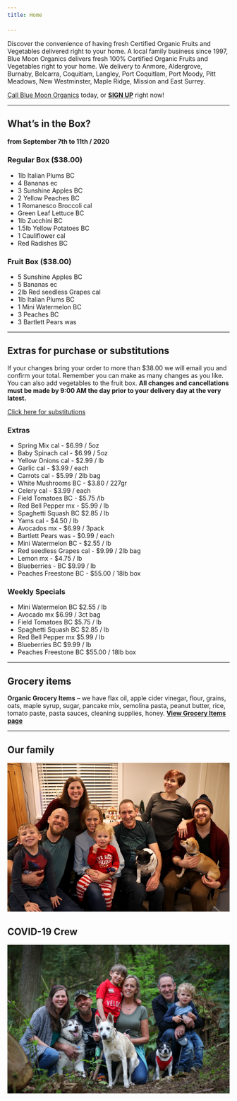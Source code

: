 ```yaml
---
title: Home

---
```

Discover the convenience of having fresh Certified Organic Fruits and Vegetables delivered right to your home. A local family business since 1997, Blue Moon Organics delivers fresh 100% Certified Organic Fruits and Vegetables right to your home. We delivery to Anmore, Aldergrove, Burnaby, Belcarra, Coquitlam, Langley, Port Coquitlam, Port Moody, Pitt Meadows, New Westminster, Maple Ridge, Mission and East Surrey.

[Call Blue Moon Organics](/contact) today, or [**SIGN UP**](/sign-up) right now!

***

## What’s in the Box?

#### **from September 7th to 11th / 2020**

### Regular Box ($38.00)

* 1lb Italian Plums  BC
* 4 Bananas  ec
* 3 Sunshine Apples  BC
* 2 Yellow Peaches  BC
* 1 Romanesco Broccoli cal
* Green Leaf Lettuce  BC
* 1lb Zucchini  BC
* 1.5lb Yellow Potatoes  BC
* 1 Cauliflower  cal
* Red Radishes  BC

### Fruit Box ($38.00)

* 5 Sunshine Apples  BC
* 5 Bananas  ec
* 2lb Red seedless Grapes  cal
* 1lb Italian Plums  BC
* 1 Mini Watermelon  BC
* 3 Peaches  BC
* 3 Bartlett Pears  was

***

## Extras for purchase or substitutions

If your changes bring your order to more than $38.00 we will email you and confirm your total. Remember you can make as many changes as you like. You can also add vegetables to the fruit box. **All changes and cancellations must be made by 9:00 AM the day prior to your delivery day at the very latest.**

[Click here for substitutions](/substitutions "Click here for substitutions")

### Extras

* Spring Mix cal  -  $6.99 / 5oz
* Baby Spinach cal  -  $6.99 / 5oz
* Yellow Onions cal -  $2.99 / lb
* Garlic  cal - $3.99 / each
* Carrots cal - $5.99 / 2lb bag
* White Mushrooms BC - $3.80 / 227gr
* Celery cal - $3.99 / each
* Field Tomatoes  BC -  $5.75 /lb
* Red Bell Pepper  mx - $5.99 / lb
* Spaghetti Squash  BC  $2.85 / lb
* Yams cal -  $4.50 / lb
* Avocados mx - $6.99 / 3pack
* Bartlett Pears was - $0.99 / each
* Mini Watermelon BC - $2.55 / lb
* Red seedless Grapes cal - $9.99 / 2lb bag
* Lemon mx -  $4.75 / lb
* Blueberries - BC  $9.99 / lb
* Peaches Freestone BC - $55.00 / 18lb box

### Weekly Specials

* Mini Watermelon  BC   $2.55 / lb
* Avocado mx   $6.99 / 3ct bag
* Field Tomatoes  BC   $5.75 / lb
* Spaghetti Squash  BC   $2.85 / lb
* Red Bell Pepper  mx   $5.99 / lb
* Blueberries BC  $9.99 / lb
* Peaches Freestone  BC  $55.00 / 18lb box

***

## Grocery items

**Organic Grocery Items** – we have flax oil, apple cider vinegar, flour, grains, oats, maple syrup, sugar, pancake mix, semolina pasta, peanut butter, rice, tomato paste, pasta sauces, cleaning supplies, honey. [**View Grocery Items page**](/groceries)

***

## Our family

![Our family.](./uploads/IMG_1376-copy.jpg "Our family")

## COVID-19 Crew

![COVID-19 crew.](./uploads/covid.jpg "COVID-19 crew")